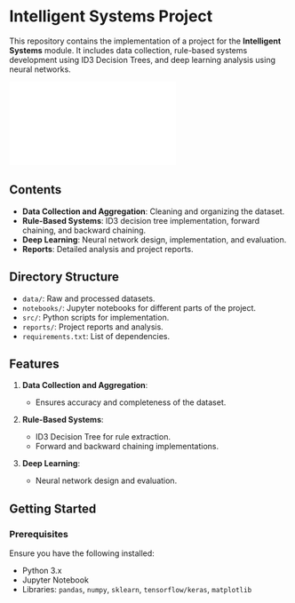 # Intelligent Systems Project

This repository contains the implementation of a project for the **Intelligent Systems** module. It includes data collection, rule-based systems development using ID3 Decision Trees, and deep learning analysis using neural networks.

![Alt text](decision_tree_diagram.pdf)

## Contents

- **Data Collection and Aggregation**: Cleaning and organizing the dataset.
- **Rule-Based Systems**: ID3 decision tree implementation, forward chaining, and backward chaining.
- **Deep Learning**: Neural network design, implementation, and evaluation.
- **Reports**: Detailed analysis and project reports.

## Directory Structure

- `data/`: Raw and processed datasets.
- `notebooks/`: Jupyter notebooks for different parts of the project.
- `src/`: Python scripts for implementation.
- `reports/`: Project reports and analysis.
- `requirements.txt`: List of dependencies.

## Features

1. **Data Collection and Aggregation**:
   - Ensures accuracy and completeness of the dataset.

2. **Rule-Based Systems**:
   - ID3 Decision Tree for rule extraction.
   - Forward and backward chaining implementations.

3. **Deep Learning**:
   - Neural network design and evaluation.

## Getting Started

### Prerequisites

Ensure you have the following installed:
- Python 3.x
- Jupyter Notebook
- Libraries: `pandas`, `numpy`, `sklearn`, `tensorflow/keras`, `matplotlib`
